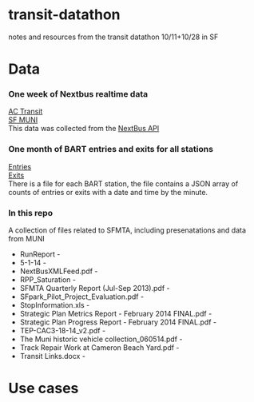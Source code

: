 transit-datathon
================

notes and resources from the transit datathon 10/11+10/28 in SF


# Data

### One week of Nextbus realtime data  
[AC Transit](https://dl.dropboxusercontent.com/u/2682489/actransit.tar.gz)  
[SF MUNI](https://dl.dropboxusercontent.com/u/2682489/sf-muni.tar.gz)  
This data was collected from the [NextBus API](http://api-portal.anypoint.mulesoft.com/nextbus/api/nextbus-api/docs/reference)

### One month of BART entries and exits for all stations 
[Entries](https://transit-data.s3.amazonaws.com/oct-2012-entries-json.zip)  
[Exits](https://transit-data.s3.amazonaws.com/oct-2012-exits-json.zip)  
There is a file for each BART station, the file contains a JSON array of counts of entries or exits with a date and time by the minute.

### In this repo
A collection of files related to SFMTA, including presenatations and data from MUNI

* RunReport - 
* 5-1-14 - 
* NextBusXMLFeed.pdf -
* RPP_Saturation - 
* SFMTA Quarterly Report (Jul-Sep 2013).pdf - 
* SFpark_Pilot_Project_Evaluation.pdf - 
* StopInformation.xls - 
* Strategic Plan Metrics Report - February 2014 FINAL.pdf - 
* Strategic Plan Progress Report - February 2014 FINAL.pdf - 
* TEP-CAC3-18-14_v2.pdf - 
* The Muni historic vehicle collection_060514.pdf - 
* Track Repair Work at Cameron Beach Yard.pdf - 
* Transit Links.docx - 


# Use cases



